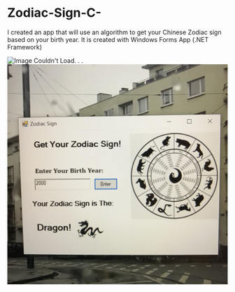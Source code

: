 # Zodiac-Sign-C-
I created an app that will use an algorithm to get your Chinese Zodiac sign based on your birth year. It is created with Windows Forms App (.NET Framework)

![Image Couldn't Load. . .](Zodiac1.jpeg)
![Image Couldn't Load. . .](Zodiac2.jpeg)
